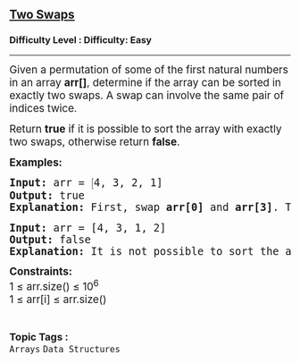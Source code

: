 <h2><a href="https://www.geeksforgeeks.org/problems/two-swaps--155623/1">Two Swaps</a></h2><h3>Difficulty Level : Difficulty: Easy</h3><hr><div class="problems_problem_content__Xm_eO" style="user-select: auto;"><p style="user-select: auto;"><span style="font-size: 14pt; user-select: auto;">Given a permutation of some of the first natural numbers in an array <strong style="user-select: auto;">arr[]</strong>, determine if the array can be sorted in exactly two swaps. A swap can involve the same pair of indices twice.</span></p>
<p style="user-select: auto;"><span style="font-size: 14pt; user-select: auto;">Return <strong style="user-select: auto;">true</strong> if it is possible to sort the array with exactly two swaps, otherwise return <strong style="user-select: auto;">false</strong>.</span></p>
<p style="user-select: auto;"><span style="font-size: 14pt; user-select: auto;"><strong style="user-select: auto;">Examples:</strong></span></p>
<pre style="user-select: auto;"><span style="font-size: 14pt; user-select: auto;"><strong style="user-select: auto;">Input:</strong> arr = <span style="font-family: math; user-select: auto;">[</span><span class="katex" style="user-select: auto;"><span class="katex-html" aria-hidden="true" style="user-select: auto;"><span class="base" style="user-select: auto;"><span class="mord" style="user-select: auto;">4</span><span class="mpunct" style="user-select: auto;">, </span><span class="mord" style="user-select: auto;">3</span><span class="mpunct" style="user-select: auto;">, </span><span class="mord" style="user-select: auto;">2</span><span class="mpunct" style="user-select: auto;">, </span><span class="mord" style="user-select: auto;">1]</span></span></span></span></span><br style="user-select: auto;"><span style="font-size: 14pt; user-select: auto;"><strong style="user-select: auto;">Output:</strong> true</span><br style="user-select: auto;"><span style="font-size: 14pt; user-select: auto;"><strong style="user-select: auto;">Explanation: </strong></span><span style="font-size: 14pt; user-select: auto;">First, swap <strong style="user-select: auto;">arr[0]</strong> and <strong style="user-select: auto;">arr[3]</strong>. The array becomes <span style="font-family: math; user-select: auto;">[</span><span class="katex" style="user-select: auto;"><span class="katex-html" aria-hidden="true" style="user-select: auto;"><span class="base" style="user-select: auto;"><span class="mord" style="user-select: auto;">1</span><span class="mpunct" style="user-select: auto;">, </span><span class="mord" style="user-select: auto;">3</span><span class="mpunct" style="user-select: auto;">, </span><span class="mord" style="user-select: auto;">2</span><span class="mpunct" style="user-select: auto;">, </span><span class="mord" style="user-select: auto;">4]</span></span></span></span>. </span><span style="font-size: 14pt; user-select: auto;">Then, swap <strong style="user-select: auto;">arr[1]</strong> and <strong style="user-select: auto;">arr[2]</strong>. The array becomes [<span class="katex" style="user-select: auto;"><span class="katex-html" aria-hidden="true" style="user-select: auto;"><span class="base" style="user-select: auto;"><span class="mord" style="user-select: auto;">1</span><span class="mpunct" style="user-select: auto;">, </span><span class="mord" style="user-select: auto;">2</span><span class="mpunct" style="user-select: auto;">, </span><span class="mord" style="user-select: auto;">3</span><span class="mpunct" style="user-select: auto;">, </span><span class="mord" style="user-select: auto;">4],</span></span></span></span>&nbsp;which is sorted.</span></pre>
<pre style="user-select: auto;"><span style="font-size: 14pt; user-select: auto;"><strong style="user-select: auto;">Input:</strong> arr = <span class="katex" style="user-select: auto;"><span class="katex-mathml" style="user-select: auto;">[4, 3, 1, 2</span><span class="katex-html" aria-hidden="true" style="user-select: auto;"><span class="base" style="user-select: auto;"><span class="mord" style="user-select: auto;">]</span></span></span></span></span><br style="user-select: auto;"><span style="font-size: 14pt; user-select: auto;"><strong style="user-select: auto;">Output:</strong> false</span><br style="user-select: auto;"><span style="font-size: 14pt; user-select: auto;"><strong style="user-select: auto;">Explanation:</strong> It is not possible to sort the array with exactly two swaps.</span></pre>
<p style="user-select: auto;"><span style="font-size: 14pt; user-select: auto;"><strong style="user-select: auto;">Constraints:</strong></span><br style="user-select: auto;"><span style="font-size: 14pt; user-select: auto;">1 ≤ arr.size() ≤ 10<sup style="user-select: auto;">6</sup></span><br style="user-select: auto;"><span style="font-size: 14pt; user-select: auto;">1 ≤ arr[i] ≤ arr.size()</span></p></div><br><p><span style=font-size:18px><strong>Topic Tags : </strong><br><code>Arrays</code>&nbsp;<code>Data Structures</code>&nbsp;